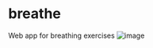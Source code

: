 # breathe
Web app for breathing exercises
![image](https://github.com/kylemurray2/breathe/assets/8814635/8a083f59-cf87-46c4-83fe-7c1b026bad87)

